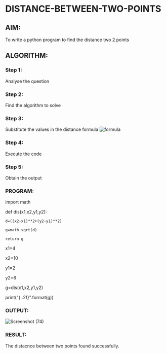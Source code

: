 # DISTANCE-BETWEEN-TWO-POINTS

## AIM:
To write a python program to find the distance two 2 points
## ALGORITHM:
### Step 1: 
Analyse the question
### Step 2: 
Find the algorithm to solve
### Step 3: 
Substitute the values in the distance formula  ![formula](/formula.JPG)
### Step 4: 
Execute the code
### Step 5: 
Obtain the output
### PROGRAM:
  import math

def dis(x1,x2,y1,y2):

    d=((x2-x1)**2+(y2-y1)**2) 
    
    g=math.sqrt(d)
    
    return g

x1=4

x2=10

y1=2

y2=6

g=dis(x1,x2,y1,y2)

print("{:.2f}".format(g))


### OUTPUT:
![Screenshot (74)](https://github.com/user-attachments/assets/91d3b904-3d83-49c7-a6f6-9242e39aea67)

### RESULT:
The distacnce between two points found successfully.
